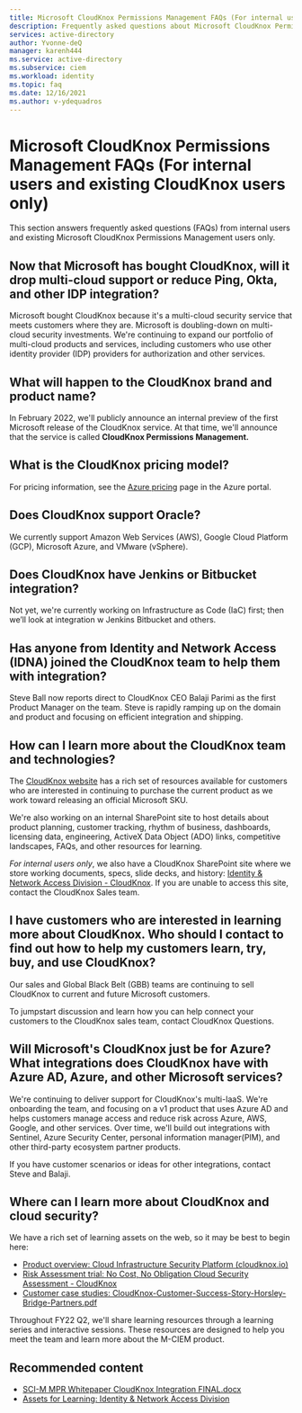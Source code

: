 ```yaml
---
title: Microsoft CloudKnox Permissions Management FAQs (For internal users and existing CloudKnox users)
description: Frequently asked questions about Microsoft CloudKnox Permissions Management
services: active-directory
author: Yvonne-deQ
manager: karenh444
ms.service: active-directory
ms.subservice: ciem
ms.workload: identity
ms.topic: faq
ms.date: 12/16/2021
ms.author: v-ydequadros
---
```



# Microsoft CloudKnox Permissions Management FAQs (For internal users and existing CloudKnox users only)

This section answers frequently asked questions (FAQs) from internal users and existing Microsoft CloudKnox Permissions Management users only.

## Now that Microsoft has bought CloudKnox, will it drop multi-cloud support or reduce Ping, Okta, and other IDP integration?

Microsoft bought CloudKnox because it's a multi-cloud security service that meets customers where they are. Microsoft is doubling-down on multi-cloud security investments. We're continuing to expand our portfolio of multi-cloud products and services, including customers who use other identity provider (IDP) providers for authorization and other services. 

## What will happen to the CloudKnox brand and product name?

In February 2022, we'll publicly announce an internal preview of the first Microsoft release of the CloudKnox service. At that time, we'll announce that the service is called **CloudKnox Permissions Management.**

## What is the CloudKnox pricing model?

For pricing information, see the [Azure pricing](https://azure.microsoft.com/en-us/pricing/) page in the Azure portal.  

## Does CloudKnox support Oracle?

We currently support Amazon Web Services (AWS), Google Cloud Platform (GCP), Microsoft Azure, and VMware (vSphere).

## Does CloudKnox have Jenkins or Bitbucket integration?  

Not yet, we're currently working on Infrastructure as Code (IaC) first; then we’ll look at integration w Jenkins Bitbucket and others.

## Has anyone from Identity and Network Access (IDNA) joined the CloudKnox team to help them with integration?

Steve Ball now reports direct to CloudKnox CEO Balaji Parimi as the first Product Manager on the team. Steve is rapidly ramping up on the domain and product and focusing on efficient integration and shipping.

## How can I learn more about the CloudKnox team and technologies?

The [CloudKnox website](https://nam06.safelinks.protection.outlook.com/?url=https%3A%2F%2Fcloudknox.io%2Fwp-content%2Fuploads%2F2019%2F12%2FCloudKnox-Customer-Success-Story-Horsley-Bridge-Partners.pdf&data=04%7C01%7Cstevebal%40microsoft.com%7Ca98b4790ed7146eca57208d988ee444f%7C72f988bf86f141af91ab2d7cd011db47%7C1%7C0%7C637691379216326312%7CUnknown%7CTWFpbGZsb3d8eyJWIjoiMC4wLjAwMDAiLCJQIjoiV2luMzIiLCJBTiI6Ik1haWwiLCJXVCI6Mn0%3D%7C1000&sdata=D%2BIHpRNqA2d92rMn6RhOdo3LSXcSH7U4XxWUV9iqBXI%3D&reserved=0) has a rich set of resources available for customers who are interested in continuing to purchase the current product as we work toward releasing an official Microsoft SKU. 

We're also working on an internal SharePoint site to host details about product planning, customer tracking, rhythm of business, dashboards, licensing data, engineering, ActiveX Data Object (ADO) links, competitive landscapes, FAQs, and other resources for learning. 

*For internal users only*, we also have a CloudKnox SharePoint site where we store working documents, specs, slide decks, and history: [Identity & Network Access Division - CloudKnox](https://microsoft.sharepoint.com/teams/activedirectory/Active%20Directory%20Doc%20Library/Forms/AllItems.aspx?id=%2Fteams%2Factivedirectory%2FActive%20Directory%20Doc%20Library%2FCloudKnox&viewid=03b0247d%2D981b%2D46e6%2D8d18%2D9dfbbbd66353). If you are unable to access this site, contact the CloudKnox Sales team. 

## I have customers who are interested in learning more about CloudKnox. Who should I contact to find out how to help my customers learn, try, buy, and use CloudKnox? 

Our sales and Global Black Belt (GBB) teams are continuing to sell CloudKnox to current and future Microsoft customers. 

To jumpstart discussion and learn how you can help connect your customers to the CloudKnox sales team, contact CloudKnox Questions.
<!---Add link.--->

## Will Microsoft's CloudKnox just be for Azure? What integrations does CloudKnox have with Azure AD, Azure, and other Microsoft services?

We're continuing to deliver support for CloudKnox's multi-IaaS.  We're  onboarding the team, and focusing on a v1 product that uses Azure AD and helps customers manage access and reduce risk across Azure, AWS, Google, and other services.  Over time, we'll build out integrations with Sentinel, Azure Security Center, personal information manager(PIM), and other third-party ecosystem partner products.  

If you have customer scenarios or ideas for other integrations, contact Steve and Balaji.  

<!---## What is the plan for selling the Public Preview version to customers in Europe?--->

<!---Text to come.--->

## Where can I learn more about CloudKnox and cloud security?

We have a rich set of learning assets on the web, so it may be best to begin here:

- [Product overview: Cloud Infrastructure Security Platform (cloudknox.io)](https://nam06.safelinks.protection.outlook.com/?url=https%3A%2F%2Fcloudknox.io%2Fproducts-solutions%2F&data=04%7C01%7Cstevebal%40microsoft.com%7Ca98b4790ed7146eca57208d988ee444f%7C72f988bf86f141af91ab2d7cd011db47%7C1%7C0%7C637691379216326312%7CUnknown%7CTWFpbGZsb3d8eyJWIjoiMC4wLjAwMDAiLCJQIjoiV2luMzIiLCJBTiI6Ik1haWwiLCJXVCI6Mn0%3D%7C1000&sdata=6ullyIooctrv795SAt4VLteRAIcMUrez7Hs00zLScfY%3D&reserved=0)
- [Risk Assessment trial: No Cost, No Obligation Cloud Security Assessment - CloudKnox](https://nam06.safelinks.protection.outlook.com/?url=https%3A%2F%2Fcloudknox.io%2Frisk-assessment%2F&data=04%7C01%7Cstevebal%40microsoft.com%7Ca98b4790ed7146eca57208d988ee444f%7C72f988bf86f141af91ab2d7cd011db47%7C1%7C0%7C637691379216336270%7CUnknown%7CTWFpbGZsb3d8eyJWIjoiMC4wLjAwMDAiLCJQIjoiV2luMzIiLCJBTiI6Ik1haWwiLCJXVCI6Mn0%3D%7C1000&sdata=9hluz9JOhE%2BQ2XypUzaYu1erEbhVbd80QPNUtrXGp9g%3D&reserved=0)
- [Customer case studies: CloudKnox-Customer-Success-Story-Horsley-Bridge-Partners.pdf](https://nam06.safelinks.protection.outlook.com/?url=https%3A%2F%2Fcloudknox.io%2Fwp-content%2Fuploads%2F2019%2F12%2FCloudKnox-Customer-Success-Story-Horsley-Bridge-Partners.pdf&data=04%7C01%7Cstevebal%40microsoft.com%7Ca98b4790ed7146eca57208d988ee444f%7C72f988bf86f141af91ab2d7cd011db47%7C1%7C0%7C637691379216336270%7CUnknown%7CTWFpbGZsb3d8eyJWIjoiMC4wLjAwMDAiLCJQIjoiV2luMzIiLCJBTiI6Ik1haWwiLCJXVCI6Mn0%3D%7C1000&sdata=omFhGtkTrpnskXLrSI1kI4zeHvTq1Rw7D0wMaLNeuHE%3D&reserved=0)

Throughout FY22 Q2, we'll share learning resources through a learning series and interactive sessions. These resources are designed to help you meet the team and learn more about the M-CIEM product.

## Recommended content

- [SCI-M MPR Whitepaper CloudKnox Integration FINAL.docx](https://microsoft-my.sharepoint.com/:w:/p/kamurphy/ERHhzFpHjEpIqKjxDx6M_WUBk19tFY6DyxC58tQMXkKn-Q?e=QlruFS)
- [Assets for Learning: Identity & Network Access Division](https://microsoft.sharepoint.com/teams/activedirectory/Active%20Directory%20Doc%20Library/Forms/AllItems.aspx?id=%2Fteams%2Factivedirectory%2FActive%20Directory%20Doc%20Library%2FCloudKnox%2FAssets%20for%20Learning&viewid=03b0247d%2D981b%2D46e6%2D8d18%2D9dfbbbd66353)

<!---## Next steps--->